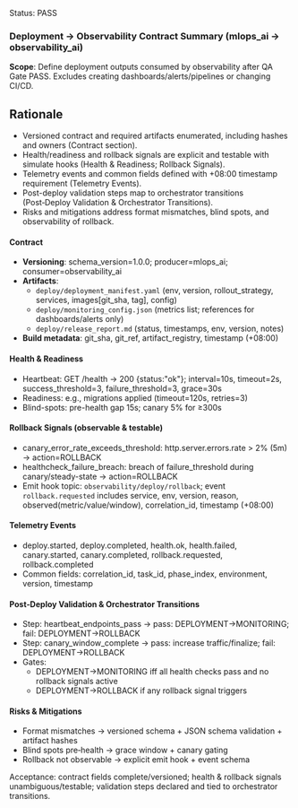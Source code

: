 Status: PASS

### Deployment → Observability Contract Summary (mlops_ai → observability_ai)

**Scope**: Define deployment outputs consumed by observability after QA Gate PASS. Excludes creating dashboards/alerts/pipelines or changing CI/CD.

## Rationale
- Versioned contract and required artifacts enumerated, including hashes and owners (Contract section).
- Health/readiness and rollback signals are explicit and testable with simulate hooks (Health & Readiness; Rollback Signals).
- Telemetry events and common fields defined with +08:00 timestamp requirement (Telemetry Events).
- Post-deploy validation steps map to orchestrator transitions (Post‑Deploy Validation & Orchestrator Transitions).
- Risks and mitigations address format mismatches, blind spots, and observability of rollback.

#### Contract
- **Versioning**: schema_version=1.0.0; producer=mlops_ai; consumer=observability_ai
- **Artifacts**:
  - `deploy/deployment_manifest.yaml` (env, version, rollout_strategy, services, images[git_sha, tag], config)
  - `deploy/monitoring_config.json` (metrics list; references for dashboards/alerts only)
  - `deploy/release_report.md` (status, timestamps, env, version, notes)
- **Build metadata**: git_sha, git_ref, artifact_registry, timestamp (+08:00)

#### Health & Readiness
- Heartbeat: GET /health → 200 {status:"ok"}; interval=10s, timeout=2s, success_threshold=3, failure_threshold=3, grace=30s
- Readiness: e.g., migrations applied (timeout=120s, retries=3)
- Blind-spots: pre-health gap 15s; canary 5% for ≥300s

#### Rollback Signals (observable & testable)
- canary_error_rate_exceeds_threshold: http.server.errors.rate > 2% (5m) → action=ROLLBACK
- healthcheck_failure_breach: breach of failure_threshold during canary/steady-state → action=ROLLBACK
- Emit hook topic: `observability/deploy/rollback`; event `rollback.requested` includes service, env, version, reason, observed(metric/value/window), correlation_id, timestamp (+08:00)

#### Telemetry Events
- deploy.started, deploy.completed, health.ok, health.failed, canary.started, canary.completed, rollback.requested, rollback.completed
- Common fields: correlation_id, task_id, phase_index, environment, version, timestamp

#### Post‑Deploy Validation & Orchestrator Transitions
- Step: heartbeat_endpoints_pass → pass: DEPLOYMENT→MONITORING; fail: DEPLOYMENT→ROLLBACK
- Step: canary_window_complete → pass: increase traffic/finalize; fail: DEPLOYMENT→ROLLBACK
- Gates:
  - DEPLOYMENT→MONITORING iff all health checks pass and no rollback signals active
  - DEPLOYMENT→ROLLBACK if any rollback signal triggers

#### Risks & Mitigations
- Format mismatches → versioned schema + JSON schema validation + artifact hashes
- Blind spots pre‑health → grace window + canary gating
- Rollback not observable → explicit emit hook + event schema

Acceptance: contract fields complete/versioned; health & rollback signals unambiguous/testable; validation steps declared and tied to orchestrator transitions.